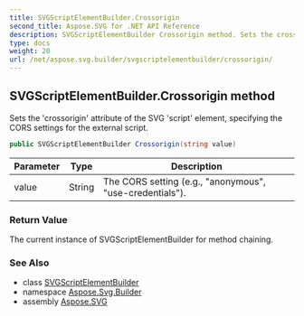 ```yaml
---
title: SVGScriptElementBuilder.Crossorigin
second_title: Aspose.SVG for .NET API Reference
description: SVGScriptElementBuilder Crossorigin method. Sets the crossorigin attribute of the SVG script element specifying the CORS settings for the external script
type: docs
weight: 20
url: /net/aspose.svg.builder/svgscriptelementbuilder/crossorigin/
---
```

## SVGScriptElementBuilder.Crossorigin method

Sets the 'crossorigin' attribute of the SVG 'script' element, specifying the CORS settings for the external script.

```csharp
public SVGScriptElementBuilder Crossorigin(string value)
```

| Parameter | Type | Description |
| --- | --- | --- |
| value | String | The CORS setting (e.g., "anonymous", "use-credentials"). |

### Return Value

The current instance of SVGScriptElementBuilder for method chaining.

### See Also

* class [SVGScriptElementBuilder](../)
* namespace [Aspose.Svg.Builder](../../../aspose.svg.builder/)
* assembly [Aspose.SVG](../../../)
